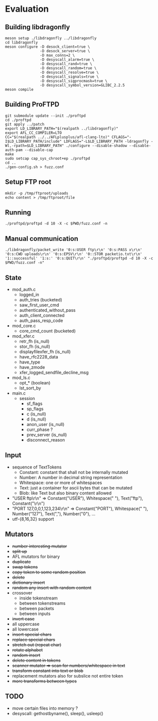 # Evaluation

## Building libdragonfly
```
meson setup ./libdragonfly ../libdragonfly
cd libdragonfly
meson configure -D desock_client=true \
                -D desock_server=true \
                -D max_conns=2 \
                -D desyscall_alarm=true \
                -D desyscall_rand=true \
                -D desyscall_random=true \
                -D desyscall_resolve=true \
                -D desyscall_signals=true \
                -D desyscall_sigprocmask=true \
                -D desyscall_symbol_version=GLIBC_2.2.5
meson compile
```

## Building ProFTPD
```
git submodule update --init ./proftpd
cd ./proftpd
git apply ../patch
export LD_LIBRARY_PATH="$(realpath ../libdragonfly)"
export AFL_CC_COMPILER=LTO
CC="$(realpath ../../AFLplusplus/afl-clang-lto)" CFLAGS="-I$LD_LIBRARY_PATH/include" LDFLAGS="-L$LD_LIBRARY_PATH -ldragonfly -Wl,-rpath=$LD_LIBRARY_PATH" ./configure --disable-shadow --disable-auth-pam --disable-cap
make
sudo setcap cap_sys_chroot+ep ./proftpd
cd ..
./gen-config.sh > fuzz.conf
```

## Setup FTP root
```
mkdir -p /tmp/ftproot/uploads
echo content > /tmp/ftproot/file
```

## Running
```
./proftpd/proftpd -d 10 -X -c $PWD/fuzz.conf -n
```

## Manual communication
```
./libdragonfly/packet_write '0:s:USER ftp\r\n' '0:s:PASS x\r\n' '0:s:CWD uploads\r\n' '0:s:EPSV\r\n' '0::STOR packetio.txt\r\n' '1::successful' '1:s:' '0:s:QUIT\r\n' "./proftpd/proftpd -d 10 -X -c $PWD/fuzz.conf -n"
```

## State
- mod_auth.c
    - logged_in
    - auth_tries (bucketed)
    - saw_first_user_cmd
    - authenticated_without_pass
    - auth_client_connected
    - auth_pass_resp_code
- mod_core.c
    - core_cmd_count (bucketed)
- mod_xfer.c
    - retr_fh (is_null)
    - stor_fh (is_null)
    - displayfilexfer_fh (is_null)
    - have_rfc2228_data
    - have_type
    - have_zmode
    - xfer_logged_sendfile_decline_msg
- mod_ls.c
    - opt_* (boolean)
    - lst_sort_by
- main.c
    - session
        - sf_flags
        - sp_flags
        - c (is_null)
        - d (is_null)
        - anon_user (is_null)
        - curr_phase ?
        - prev_server (is_null)
        - disconnect_reason

## Input
- sequence of TextTokens
    - Constant: constant that shall not be internally mutated
    - Number: A number in decimal string representation
    - Whitespace: one or more of whitespaces
    - Text: just a container for ascii bytes that can be mutated
    - Blob: like Text but also binary content allowed
- "USER ftp\r\n" => Constant("USER"), Whitespace(" "), Text("ftp"), Constant("\r\n")
- "PORT 127,0,0,1,123,234\r\n" => Constant("PORT"), Whitespace(" "), Number("127"), Text(","), Number("0"), ...
- utf-{8,16,32} support

## Mutators
- ~~number interesting mutator~~
- ~~split up~~
- AFL mutators for binary
- ~~duplicate~~
- ~~swap tokens~~
- ~~copy token to some random position~~
- ~~delete~~
- ~~dictionary insert~~
- ~~random any insert with random content~~
- crossover
    - inside tokenstream
    - between tokenstreams
    - between packets
    - between inputs
- ~~invert case~~
- all uppercase
- all lowercase
- ~~insert special chars~~
- ~~replace special chars~~
- ~~stretch out (repeat char)~~
- ~~rotate alphabet~~
- ~~random insert~~
- ~~delete content in tokens~~
- ~~scanner mutator => scan for numbers/whitespace in text~~
- ~~transform constant into text or blob~~
- replacement mutators also for subslice not entire token
- ~~more transforms between types~~

## TODO
- move certain files into memory ?
- desyscall: gethostbyname(), sleep(), usleep()
